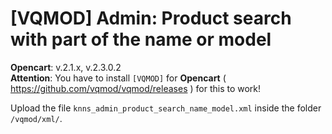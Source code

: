 # [VQMOD] Admin: Product search with part of the name or model

**Opencart**: v.2.1.x, v.2.3.0.2  
**Attention**: You have to install `[VQMOD]` for **Opencart** ( https://github.com/vqmod/vqmod/releases ) for this to work!

Upload the file `knns_admin_product_search_name_model.xml` inside the folder `/vqmod/xml/`.
